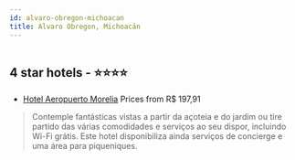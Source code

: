 ```yaml
---
id: alvaro-obregon-michoacan
title: Alvaro Obregon, Michoacán
---
```


<center><img src="https://i.travelapi.com/hotels/23000000/22170000/22169600/22169558/38ee569e_z.jpg" alt="" /></center>


##  4 star hotels - ⭐️⭐️⭐️⭐️

-    [Hotel Aeropuerto Morelia](https://us.hurb.com/hotels/alvaro-obregon/hotel-aeropuerto-morelia-HT-O644?cmp=18055) Prices from R$ 197,91
   > Contemple fantásticas vistas a partir da açoteia e do jardim ou tire partido das várias comodidades e serviços ao seu dispor, incluindo Wi-Fi grátis. Este hotel disponibiliza ainda serviços de concierge e uma área para piqueniques.
